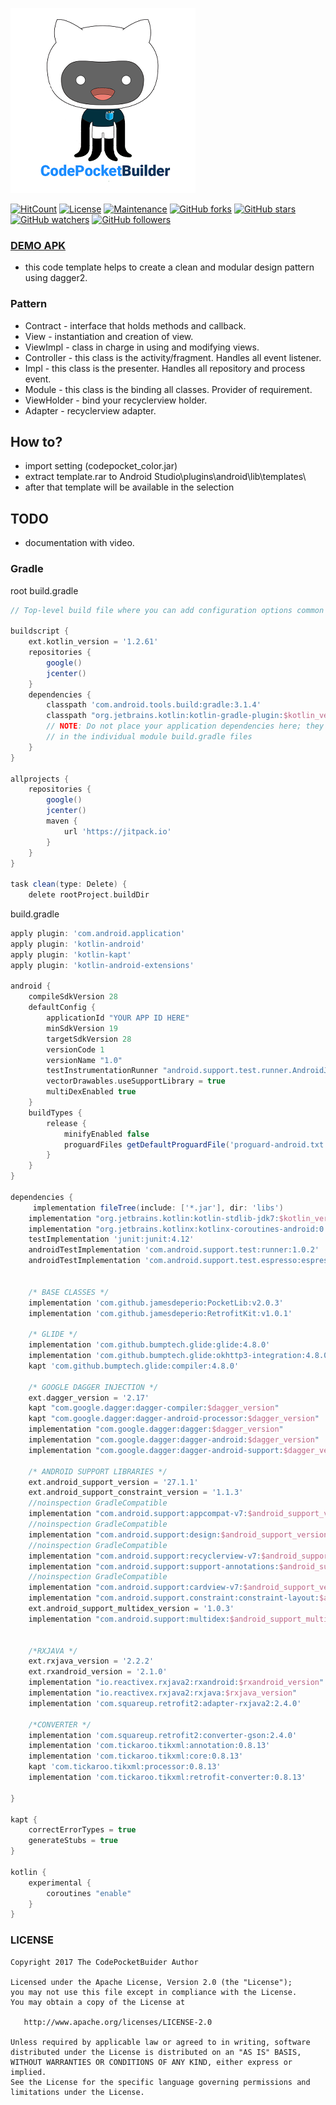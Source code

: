 
![alt text](https://github.com/jamesdeperio/CodePocketBuilder/blob/master/code.png "CodePocketBuilder")

[![HitCount](http://hits.dwyl.io/jamesdeperio/CodePocketBuilder.svg)](http://hits.dwyl.io/jamesdeperio/CodePocketBuilder)
[![License](https://img.shields.io/badge/License%20-Apache%202-337ab7.svg)](https://www.apache.org/licenses/LICENSE-2.0)
[![Maintenance](https://img.shields.io/badge/Maintained%3F-yes-green.svg)](https://GitHub.com/jamesdeperio/CodePocketBuilder/graphs/commit-activity)
[![GitHub forks](https://img.shields.io/github/forks/jamesdeperio/CodePocketBuilder.svg?style=social&label=Fork&maxAge=2592000)](https://GitHub.com/jamesdeperio/CodePocketBuilder/network/)
[![GitHub stars](https://img.shields.io/github/stars/jamesdeperio/CodePocketBuilder.svg?style=social&label=Star&maxAge=2592000)](https://GitHub.com/jamesdeperio/CodePocketBuilder/stargazers/)
[![GitHub watchers](https://img.shields.io/github/watchers/jamesdeperio/CodePocketBuilder.svg?style=social&label=Watch&maxAge=2592000)](https://GitHub.com/jamesdeperio/CodePocketBuilder/watchers/)
[![GitHub followers](https://img.shields.io/github/followers/jamesdeperio.svg?style=social&label=Follow&maxAge=2592000)](https://github.com/jamesdeperio?tab=followers)
### [DEMO APK](https://github.com/jamesdeperio/CodePocketBuilderDemo/blob/master/app-debug.apk)
- this code template helps to create a clean and modular design pattern using dagger2.
### Pattern
* Contract - interface that holds methods and callback.
* View - instantiation and creation of view.
* ViewImpl - class in charge in using and modifying views.
* Controller - this class is the activity/fragment. Handles all event listener.
* Impl - this class is the presenter. Handles all repository and process event.
* Module - this class is the binding all classes. Provider of requirement.
* ViewHolder - bind your recyclerview holder.
* Adapter - recyclerview adapter.

## How to?
* import setting (codepocket_color.jar)
* extract template.rar to Android Studio\plugins\android\lib\templates\
* after that template will be available in the selection
## TODO
* documentation with video.
### Gradle
root build.gradle
``` gradle
// Top-level build file where you can add configuration options common to all sub-projects/modules.

buildscript {
    ext.kotlin_version = '1.2.61'
    repositories {
        google()
        jcenter()
    }
    dependencies {
        classpath 'com.android.tools.build:gradle:3.1.4'
        classpath "org.jetbrains.kotlin:kotlin-gradle-plugin:$kotlin_version"
        // NOTE: Do not place your application dependencies here; they belong
        // in the individual module build.gradle files
    }
}

allprojects {
    repositories {
        google()
        jcenter()
        maven {
            url 'https://jitpack.io'
        }
    }
}

task clean(type: Delete) {
    delete rootProject.buildDir


```
build.gradle
``` gradle
apply plugin: 'com.android.application'
apply plugin: 'kotlin-android'
apply plugin: 'kotlin-kapt'
apply plugin: 'kotlin-android-extensions'

android {
    compileSdkVersion 28
    defaultConfig {
        applicationId "YOUR APP ID HERE"
        minSdkVersion 19
        targetSdkVersion 28
        versionCode 1
        versionName "1.0"
        testInstrumentationRunner "android.support.test.runner.AndroidJUnitRunner"
        vectorDrawables.useSupportLibrary = true
        multiDexEnabled true
    }
    buildTypes {
        release {
            minifyEnabled false
            proguardFiles getDefaultProguardFile('proguard-android.txt'), 'proguard-rules.pro'
        }
    }
}

dependencies {
     implementation fileTree(include: ['*.jar'], dir: 'libs')
    implementation "org.jetbrains.kotlin:kotlin-stdlib-jdk7:$kotlin_version"
    implementation "org.jetbrains.kotlinx:kotlinx-coroutines-android:0.24.0"
    testImplementation 'junit:junit:4.12'
    androidTestImplementation 'com.android.support.test:runner:1.0.2'
    androidTestImplementation 'com.android.support.test.espresso:espresso-core:3.0.2'


    /* BASE CLASSES */
    implementation 'com.github.jamesdeperio:PocketLib:v2.0.3'
    implementation 'com.github.jamesdeperio:RetrofitKit:v1.0.1'

    /* GLIDE */
    implementation 'com.github.bumptech.glide:glide:4.8.0'
    implementation 'com.github.bumptech.glide:okhttp3-integration:4.8.0'
    kapt 'com.github.bumptech.glide:compiler:4.8.0'

    /* GOOGLE DAGGER INJECTION */
    ext.dagger_version = '2.17'
    kapt "com.google.dagger:dagger-compiler:$dagger_version"
    kapt "com.google.dagger:dagger-android-processor:$dagger_version"
    implementation "com.google.dagger:dagger:$dagger_version"
    implementation "com.google.dagger:dagger-android:$dagger_version"
    implementation "com.google.dagger:dagger-android-support:$dagger_version"

    /* ANDROID SUPPORT LIBRARIES */
    ext.android_support_version = '27.1.1'
    ext.android_support_constraint_version = '1.1.3'
    //noinspection GradleCompatible
    implementation "com.android.support:appcompat-v7:$android_support_version"
    //noinspection GradleCompatible
    implementation "com.android.support:design:$android_support_version"
    //noinspection GradleCompatible
    implementation "com.android.support:recyclerview-v7:$android_support_version"
    implementation "com.android.support:support-annotations:$android_support_version"
    //noinspection GradleCompatible
    implementation "com.android.support:cardview-v7:$android_support_version"
    implementation "com.android.support.constraint:constraint-layout:$android_support_constraint_version"
    ext.android_support_multidex_version = '1.0.3'
    implementation "com.android.support:multidex:$android_support_multidex_version"


    /*RXJAVA */
    ext.rxjava_version = '2.2.2'
    ext.rxandroid_version = '2.1.0'
    implementation "io.reactivex.rxjava2:rxandroid:$rxandroid_version"
    implementation "io.reactivex.rxjava2:rxjava:$rxjava_version"
    implementation 'com.squareup.retrofit2:adapter-rxjava2:2.4.0'

    /*CONVERTER */
    implementation 'com.squareup.retrofit2:converter-gson:2.4.0'
    implementation 'com.tickaroo.tikxml:annotation:0.8.13'
    implementation 'com.tickaroo.tikxml:core:0.8.13'
    kapt 'com.tickaroo.tikxml:processor:0.8.13'
    implementation 'com.tickaroo.tikxml:retrofit-converter:0.8.13'

}

kapt {
    correctErrorTypes = true
    generateStubs = true
}

kotlin {
    experimental {
        coroutines "enable"
    }
}
```
### LICENSE
```
Copyright 2017 The CodePocketBuider Author

Licensed under the Apache License, Version 2.0 (the "License");
you may not use this file except in compliance with the License.
You may obtain a copy of the License at

   http://www.apache.org/licenses/LICENSE-2.0

Unless required by applicable law or agreed to in writing, software
distributed under the License is distributed on an "AS IS" BASIS,
WITHOUT WARRANTIES OR CONDITIONS OF ANY KIND, either express or implied.
See the License for the specific language governing permissions and
limitations under the License.
```
